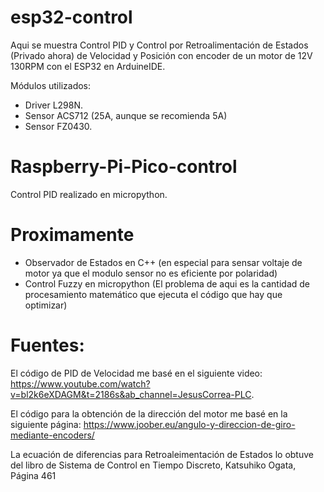 # esp32-control

Aqui se muestra Control PID y Control por Retroalimentación de Estados (Privado ahora) de Velocidad y Posición con encoder de un motor de 12V 130RPM  con el ESP32 en ArduineIDE.

Módulos utilizados:
- Driver L298N.
- Sensor ACS712 (25A, aunque se recomienda 5A)
- Sensor FZ0430.

# Raspberry-Pi-Pico-control

Control PID realizado en micropython. 


# Proximamente
- Observador de Estados en C++ (en especial para sensar voltaje de motor ya que el modulo sensor no es eficiente por polaridad)
- Control Fuzzy en micropython (El problema de aqui es la cantidad de procesamiento matemático que ejecuta el código que hay que optimizar)


# Fuentes:
El código de PID  de Velocidad me basé en el siguiente video: https://www.youtube.com/watch?v=bl2k6eXDAGM&t=2186s&ab_channel=JesusCorrea-PLC.

El código para la obtención de la dirección del motor me basé en la siguiente página: https://www.joober.eu/angulo-y-direccion-de-giro-mediante-encoders/

La ecuación de diferencias para Retroaleimentación de Estados lo obtuve del libro de Sistema de Control en Tiempo Discreto, Katsuhiko Ogata, Página 461 

